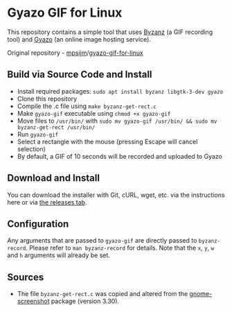 Gyazo GIF for Linux
===================

This repository contains a simple tool that uses [Byzanz](https://github.com/GNOME/byzanz) (a GIF recording tool) and [Gyazo](https://github.com/gyazo/Gyazo-for-Linux/) (an online image hosting service).

Original repository - [mpsijm](https://github.com/mpsijm)/[gyazo-gif-for-linux](https://github.com/mpsijm/gyazo-gif-for-linux)

Build via Source Code and Install
-----
- Install required packages: `sudo apt install byzanz libgtk-3-dev gyazo`
- Clone this repository
- Compile the .c file using `make byzanz-get-rect.c`
- Make `gyazo-gif` executable using `chmod +x gyazo-gif`
- Move files to `/usr/bin/` with `sudo mv gyazo-gif /usr/bin/ && sudo mv byzanz-get-rect /usr/bin/`
- Run `gyazo-gif`
- Select a rectangle with the mouse (pressing Escape will cancel selection)
- By default, a GIF of 10 seconds will be recorded and uploaded to Gyazo

Download and Install
------
You can download the installer with Git, cURL, wget, etc. via the instructions here or via [the releases tab](https://github.com/jbmagination/gyazo-gif-for-linux/releases).

Configuration
-------------
Any arguments that are passed to `gyazo-gif` are directly passed to `byzanz-record`. Please refer to `man byzanz-record` for details. Note that the `x`, `y`, `w` and `h` arguments will already be set.

Sources
-------
- The file `byzanz-get-rect.c` was copied and altered from the [gnome-screenshot](https://github.com/GNOME/gnome-screenshot/blob/master/src/screenshot-area-selection.c) package (version 3.30).
